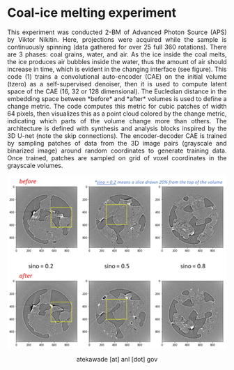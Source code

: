 
# Coal-ice melting experiment

<p align="justify">This experiment was conducted 2-BM of Advanced Photon Source (APS) by Viktor Nikitin. Here, projections were acquired while the sample is continuously spinning (data gathered for over 25 full 360 rotations). There are 3 phases: coal grains, water, and air. As the ice inside the coal melts, the ice produces air bubbles inside the water, thus the amount of air should increase in time, which is evident in the changing interface (see figure). This code (1) trains a convolutional auto-encoder (CAE) on the initial volume (tzero) as a self-supervised denoiser, then it is used to compute latent space of the CAE (16, 32 or 128 dimensional). The Eucledian distance in the embedding space between *before* and *after* volumes is used to define a change metric. The code computes this metric for cubic patches of width 64 pixels, then visualizes this as a point cloud colored by the change metric, indicating which parts of the volume change more than others. The architecture is defined with synthesis and analysis blocks inspired by the 3D U-net (note the skip connections). The encoder-decoder CAE is trained by sampling patches of data from the 3D image pairs (grayscale and binarized image) around random coordinates to generate training data. Once trained, patches are sampled on grid of voxel coordinates in the grayscale volumes.  </p>  


<p align="center">
  <img width="800" src="imgs/coalice_illustration.png">
</p>  


<p align="center">atekawade [at] anl [dot] gov</p>  

